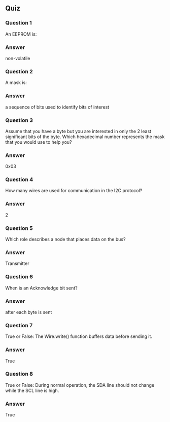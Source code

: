 ## Quiz

### Question 1

An EEPROM is:

### Answer

non-volatile

### Question 2

A mask is:

### Answer

a sequence of bits used to identify bits of interest

### Question 3

Assume that you have a byte but you are interested in only the 2 least significant bits of the byte. Which hexadecimal number represents the mask that you would use to help you?

### Answer

0x03

### Question 4

How many wires are used for communication in the I2C protocol?

### Answer

2

### Question 5

Which role describes a node that places data on the bus?

### Answer

Transmitter

### Question 6

When is an Acknowledge bit sent?

### Answer

after each byte is sent

### Question 7

True or False: The Wire.write() function buffers data before sending it.

### Answer

True

### Question 8

True or False: During normal operation, the SDA line should not change while the SCL line is high.

### Answer

True
